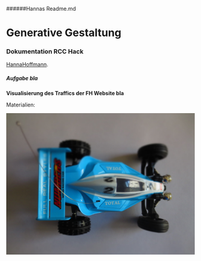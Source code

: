 ######Hannas Readme.md  

# Generative Gestaltung
### Dokumentation RCC Hack

[HannaHoffmann](https://github.com/HannaHoffmann).

##### **Aufgabe bla**

**Visualisierung des Traffics der FH Website bla**

Materialien:

![](Auto/IMG_2874.JPG)

